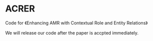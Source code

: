 # ACRER
Code for 《Enhancing AMR with Contextual Role and Entity Relations》

We will release our code after the paper is accpted immediately.
